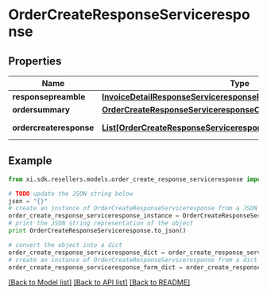 # OrderCreateResponseServiceresponse


## Properties

Name | Type | Description | Notes
------------ | ------------- | ------------- | -------------
**responsepreamble** | [**InvoiceDetailResponseServiceresponseResponsepreamble**](InvoiceDetailResponseServiceresponseResponsepreamble.md) |  | [optional] 
**ordersummary** | [**OrderCreateResponseServiceresponseOrdersummary**](OrderCreateResponseServiceresponseOrdersummary.md) |  | [optional] 
**ordercreateresponse** | [**List[OrderCreateResponseServiceresponseOrdercreateresponseInner]**](OrderCreateResponseServiceresponseOrdercreateresponseInner.md) | Collection of orders | [optional] 

## Example

```python
from xi.sdk.resellers.models.order_create_response_serviceresponse import OrderCreateResponseServiceresponse

# TODO update the JSON string below
json = "{}"
# create an instance of OrderCreateResponseServiceresponse from a JSON string
order_create_response_serviceresponse_instance = OrderCreateResponseServiceresponse.from_json(json)
# print the JSON string representation of the object
print OrderCreateResponseServiceresponse.to_json()

# convert the object into a dict
order_create_response_serviceresponse_dict = order_create_response_serviceresponse_instance.to_dict()
# create an instance of OrderCreateResponseServiceresponse from a dict
order_create_response_serviceresponse_form_dict = order_create_response_serviceresponse.from_dict(order_create_response_serviceresponse_dict)
```
[[Back to Model list]](../README.md#documentation-for-models) [[Back to API list]](../README.md#documentation-for-api-endpoints) [[Back to README]](../README.md)


